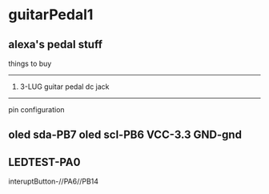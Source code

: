 # guitarPedal1
 alexa's pedal stuff
---------------------------------
   things to buy

 
-----------------------------
1. 3-LUG guitar pedal dc jack
-------------------------------
   pin configuration
   
oled sda-PB7
oled scl-PB6
VCC-3.3
GND-gnd
--
LEDTEST-PA0
--
interuptButton-//PA6//PB14
